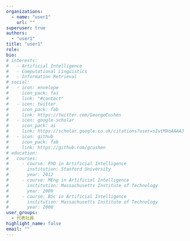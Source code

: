 ```yaml
---
organizations:
  - name: "user1"
    url: ""
superuser: true
authors:
  - "user1"
title: "user1"
role: 
bio: 
# interests:
#   - Artificial Intelligence
#   - Computational Linguistics
#   - Information Retrieval
# social:
#   - icon: envelope
#     icon_pack: fas
#     link: "#contact"
#   - icon: twitter
#     icon_pack: fab
#     link: https://twitter.com/GeorgeCushen
#   - icon: google-scholar
#     icon_pack: ai
#     link: https://scholar.google.co.uk/citations?user=sIwtMXoAAAAJ
#   - icon: github
#     icon_pack: fab
#     link: https://github.com/gcushen
# education:
#   courses:
#     - course: PhD in Artificial Intelligence
#       institution: Stanford University
#       year: 2012
#     - course: MEng in Artificial Intelligence
#       institution: Massachusetts Institute of Technology
#       year: 2009
#     - course: BSc in Artificial Intelligence
#       institution: Massachusetts Institute of Technology
#       year: 2008
user_groups:
  - 代表社員
highlight_name: false
email: ""
---
```

